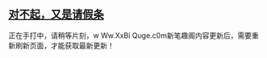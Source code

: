 ## [对不起，又是请假条](https://www.xxbiquge.com/11_11207/9186996.html)
正在手打中，请稍等片刻，w Ww.XxBi Quge.c0m新笔趣阁内容更新后，需要重新刷新页面，才能获取最新更新！
